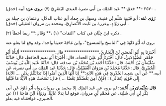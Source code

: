 ٣٥٧٠ -** خدق:** عَبد المَلِك بن أَبي نضرة العبدي البَصْرِيّ (٧) .**روى عن:** أبيه (خدق) .

**رَوَى عَنه:** أبو قُتَيبة سَلْم بْن قتيبة، وسهل بن حماد أبو عتاب الدلال، وعثمان بن جبلة بن أَبي رَوَّادٍ، وعزرة بن ثابت الأَنْصارِيّ، ومحمد بن مروان العقيلي (خدق) .

ذكره ابنُ حِبَّان في كتاب "الثقات" (١) ،** وَقَال:** ربما أخطأ (٢) .

روى له أَبُو دَاوُدَ فِي "الناسخ والمنسوخ"، وابن مَاجَهْ حديثا واحدا، وقد وقع لنا بعلو عنه.

أَخْبَرَنَا بِهِ أَبُو الْحَسَنِ بْنُ الْبُخَارِيِّ،**************** قال:**************** أَنْبَأَنَا أَبُو جَعْفَرٍ الصَّيْدَلانِيُّ، قال: أَخْبَرَنَا أَبُو عَلِيّ الحداد، قال: أَخْبَرَنَا أَبُو نعيم الحافظ، قال: حَدَّثَنَا سُلَيْمان بْنُ أَحْمَدَ، قال: حَدَّثَنَا أَحْمَد بْن مُحَمَّد بْن صدقة، قال: حَدَّثَنَا عُبَيد اللَّهِ بْن يُوسُفَ الْجُبَيْرِيُّ، قال: حَدَّثَنَا مُحَمَّدُ بْنِ مَرَوَانَ الْعُقَيْلِيُّ، قال: حَدَّثَنَا عَبد المَلِك بن أَبي نضرة، عَن أبيه،** عَن أبي سَعِيد الخُدْرِيّ فِي هَذِهِ الآيَةِ:** (يَا أَيُّهَا الَّذِينَ آمَنُوا إِذَا تَدَايَنْتُمْ بِدَيْنٍ ... الآيَةَ) إِلَى قَوْلِهِ (تَعَالَى) : (فَإِنْ أَمِنَ بَعْضُكُمْ بَعْضًا ... ) قال: نَسَخَتْ هَذِهِ الآيَةُ مَا قَبْلَهَا.

**قال سُلَيْمان بْن أَحْمَد:** لم يروه عن عَبد المَلِك إلا محمد بن مروان.رواه أَبُو دَاوُدَ عَن أبي بَكْرِ بْنِ أَبي شَيْبَة، عن مُحَمَّدِ بْنِ مروان، فوقع لنا بَدَلا عَالِيًا. ورَوَاهُ ابْنُ مَاجَهْ (١) عن الجبيري، فوافقناه فيه بعلو.